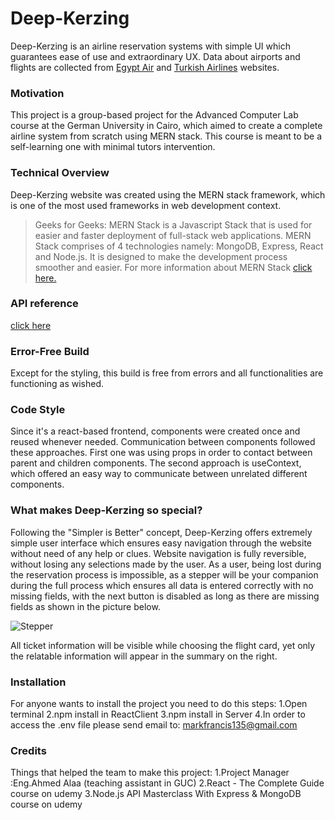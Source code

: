 # Deep-Kerzing
Deep-Kerzing is an airline reservation systems with simple UI which guarantees ease of use and extraordinary UX. Data about airports and flights are collected from [Egypt Air](https://www.egyptair.com/en/Pages/HomePage.aspx) and [Turkish Airlines](https://www.turkishairlines.com/) websites.

### Motivation
This project is a group-based project for the Advanced Computer Lab course at the German University in Cairo, which aimed to create a complete airline system from scratch using MERN stack. This course is meant to be a self-learning one with minimal tutors intervention.

### Technical Overview
Deep-Kerzing website was created using the MERN stack framework, which is one of the most used frameworks in web development context.
>Geeks for Geeks: MERN Stack is a Javascript Stack that is used for easier and faster deployment of full-stack web applications. MERN Stack comprises of 4 technologies namely: MongoDB, Express, React and Node.js. It is designed to make the development process smoother and easier.
For more information about MERN Stack [click here.](https://www.geeksforgeeks.org/mern-stack/) 

### API reference

[click here](https://documenter.getpostman.com/view/12793652/UVREj4Dt)

### Error-Free Build
Except for the styling, this build is free from errors and all functionalities are functioning as wished.

### Code Style
Since it's a react-based frontend, components were created once and reused whenever needed. Communication between components followed these approaches. First one was using props in order to contact between parent and children components. The second approach is useContext, which offered an easy way to communicate between unrelated different components.

### What makes Deep-Kerzing so special?
Following the "Simpler is Better" concept, Deep-Kerzing offers extremely simple user interface which ensures easy navigation through the website without need of any help or clues.
Website navigation is fully reversible, without losing any selections made by the user. As a user, being lost during the reservation process is impossible, as a stepper will be your companion during the full process which ensures all data is entered correctly with no missing fields, with the next button is disabled as long as there are missing fields as shown in the picture below.

![Stepper](https://user-images.githubusercontent.com/65810674/147383752-05ce27c9-1f2d-4a24-b8d8-5f0e0a3cc85d.png)

All ticket information will be visible while choosing the flight card, yet only the relatable information will appear in the summary on the right.

### Installation
For anyone wants to install the project you need to do this steps:
1.Open terminal
2.npm install in ReactClient
3.npm install in Server
4.In order to access the .env file please send email to: markfrancis135@gmail.com

### Credits
Things that helped the team to make this project:
1.Project Manager :Eng.Ahmed Alaa (teaching assistant in GUC)
2.React - The Complete Guide course on udemy
3.Node.js API Masterclass With Express & MongoDB course on udemy




